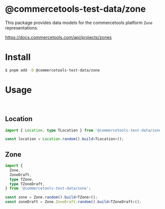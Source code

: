 # @commercetools-test-data/zone

This package provides data models for the commercetools platform `Zone` representations.

https://docs.commercetools.com/api/projects/zones

# Install

```bash
$ pnpm add -D @commercetools-test-data/zone
```

# Usage

<br>

## Location

```ts
import { Location, type TLocation } from '@commercetools-test-data/zone';

const location = Location.random().build<TLocation>();
```

## Zone

```ts
import {
  Zone,
  ZoneDraft,
  type TZone,
  type TZoneDraft,
} from '@commercetools-test-data/zone';

const zone = Zone.random().build<TZone>();
const zoneDraft = Zone.ZoneDraft.random().build<TZoneDraft>();
```
